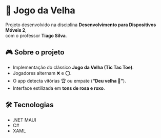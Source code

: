 # 👵 **Jogo da Velha** 

Projeto desenvolvido na disciplina **Desenvolvimento para Dispositivos Móveis 2**,  
com o professor **Tiago Silva**.  


## 🎮 **Sobre o projeto**

- Implementação do clássico **Jogo da Velha (Tic Tac Toe)**.  
- Jogadores alternam ❌ e ⭕.  
- O app detecta vitórias 🏆 ou empate (**“Deu velha 👵”**).  
- Interface estilizada em **tons de rosa e roxo**.  


## 🛠️ **Tecnologias**

- .NET MAUI  
- C#  
- XAML  
